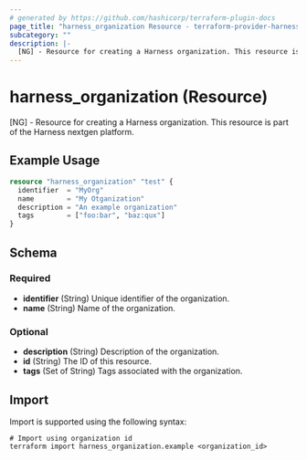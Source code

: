 ```yaml
---
# generated by https://github.com/hashicorp/terraform-plugin-docs
page_title: "harness_organization Resource - terraform-provider-harness-platform"
subcategory: ""
description: |-
  [NG] - Resource for creating a Harness organization. This resource is part of the Harness nextgen platform.
---
```


# harness_organization (Resource)

[NG] - Resource for creating a Harness organization. This resource is part of the Harness nextgen platform.

## Example Usage

```terraform
resource "harness_organization" "test" {
  identifier  = "MyOrg"
  name        = "My Otganization"
  description = "An example organization"
  tags        = ["foo:bar", "baz:qux"]
}
```

<!-- schema generated by tfplugindocs -->
## Schema

### Required

- **identifier** (String) Unique identifier of the organization.
- **name** (String) Name of the organization.

### Optional

- **description** (String) Description of the organization.
- **id** (String) The ID of this resource.
- **tags** (Set of String) Tags associated with the organization.

## Import

Import is supported using the following syntax:

```shell
# Import using organization id
terraform import harness_organization.example <organization_id>
```

